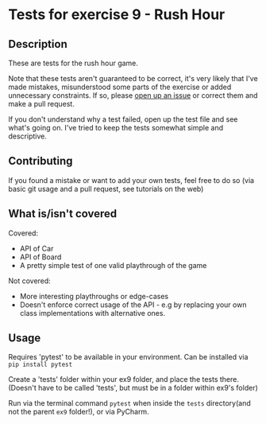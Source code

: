 # Tests for exercise 9 - Rush Hour

## Description

These are tests for the rush hour game.

Note that these tests aren't guaranteed to be correct, it's very likely that I've
made mistakes, misunderstood some parts of the exercise or added unnecessary
constraints. If so, please 
[open up an issue](https://github.cs.huji.ac.il/danielkerbel/intro2cs1_ex9_tests/issues)
or correct them and make a pull request.

If you don't understand why a test failed, open up the test file and see what's
going on. I've tried to keep the tests somewhat simple and descriptive.

## Contributing
If you found a mistake or want to add your own tests, feel free to do so (via basic git usage
and a pull request, see tutorials on the web)


## What is/isn't covered
Covered:
* API of Car
* API of Board
* A pretty simple test of one valid playthrough of the game

Not covered:
* More interesting playthroughs or edge-cases
* Doesn't enforce correct usage of the API - e.g by replacing your own class
  implementations with alternative ones.
  
## Usage

Requires 'pytest' to be available in your environment. Can be installed via `pip install pytest`

Create a 'tests' folder within your ex9 folder, and place the tests there.
(Doesn't have to be called 'tests', but must be in a folder within ex9's folder)

Run via the terminal command `pytest` when inside the `tests` directory(and not the parent `ex9` folder!),
or via PyCharm.